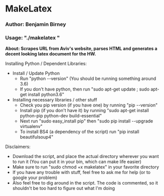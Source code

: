 <h1>MakeLatex</h1>

<h3>Author: Benjamin Birney</h3>

<h3>Usage: "./makelatex <hw number>"</h3>

<b>About: Scrapes URL from Aviv's website, parses HTML and generates a decent looking latex document for the HW.</b>

Installing Python / Dependent Libraries:
- Install / Update Python
  - Run "python --version" (You should be running something around 3.6)
  - If you don't have python, then run "sudo apt-get update ; sudo apt-get install python3.6"
- Installing necessary libraries / other stuff
  - Check you pip version (if you have one) by running "pip --version"
  - Install pip (if you don't have it) by running "sudo apt-get install python-pip python-dev 
    build-essential"
  - Next run "sudo easy_install pip" then "sudo pip install --upgrade virtualenv"
  - To install BS4 (a dependency of the script) run "pip install beautifulsoup4"

Disclaimers:
- Download the script, and place the actual directory wherever you want to run it
  (You can put it in your bin, which can make life easier)
- Make sure to run "sudo chmod +x makelatex" in your favorite directory
- If you have any trouble with stuff, feel free to ask me for help (or to google your problem)
- Also feel free to dig around in the script. The code is commented, so it shouldn't be too 
  hard to figure out what I'm doing
